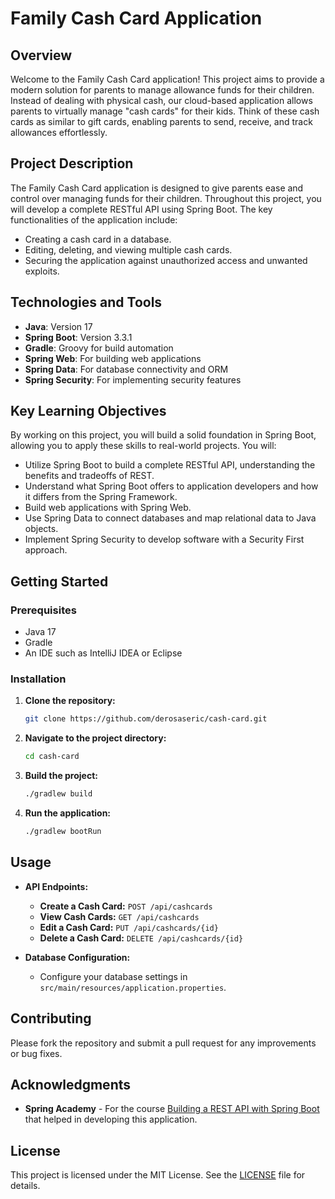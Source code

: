 # Family Cash Card Application

## Overview

Welcome to the Family Cash Card application! This project aims to provide a modern solution for parents to manage allowance funds for their children. Instead of dealing with physical cash, our cloud-based application allows parents to virtually manage "cash cards" for their kids. Think of these cash cards as similar to gift cards, enabling parents to send, receive, and track allowances effortlessly.

## Project Description

The Family Cash Card application is designed to give parents ease and control over managing funds for their children. Throughout this project, you will develop a complete RESTful API using Spring Boot. The key functionalities of the application include:

- Creating a cash card in a database.
- Editing, deleting, and viewing multiple cash cards.
- Securing the application against unauthorized access and unwanted exploits.

## Technologies and Tools

- **Java**: Version 17
- **Spring Boot**: Version 3.3.1
- **Gradle**: Groovy for build automation
- **Spring Web**: For building web applications
- **Spring Data**: For database connectivity and ORM
- **Spring Security**: For implementing security features

## Key Learning Objectives

By working on this project, you will build a solid foundation in Spring Boot, allowing you to apply these skills to real-world projects. You will:

- Utilize Spring Boot to build a complete RESTful API, understanding the benefits and tradeoffs of REST.
- Understand what Spring Boot offers to application developers and how it differs from the Spring Framework.
- Build web applications with Spring Web.
- Use Spring Data to connect databases and map relational data to Java objects.
- Implement Spring Security to develop software with a Security First approach.


## Getting Started

### Prerequisites

- Java 17
- Gradle
- An IDE such as IntelliJ IDEA or Eclipse

### Installation

1. **Clone the repository:**

    ```sh
    git clone https://github.com/derosaseric/cash-card.git
    ```

2. **Navigate to the project directory:**

    ```sh
    cd cash-card
    ```

3. **Build the project:**

    ```sh
    ./gradlew build
    ```

4. **Run the application:**

    ```sh
    ./gradlew bootRun
    ```

## Usage

- **API Endpoints:**
  - **Create a Cash Card:** `POST /api/cashcards`
  - **View Cash Cards:** `GET /api/cashcards`
  - **Edit a Cash Card:** `PUT /api/cashcards/{id}`
  - **Delete a Cash Card:** `DELETE /api/cashcards/{id}`

- **Database Configuration:**
  - Configure your database settings in `src/main/resources/application.properties`.

## Contributing

Please fork the repository and submit a pull request for any improvements or bug fixes.

## Acknowledgments
- **Spring Academy** - For the course [Building a REST API with Spring Boot](https://spring.academy/courses/building-a-rest-api-with-spring-boot) that helped in developing this application.

## License

This project is licensed under the MIT License. See the [LICENSE](LICENSE) file for details.
